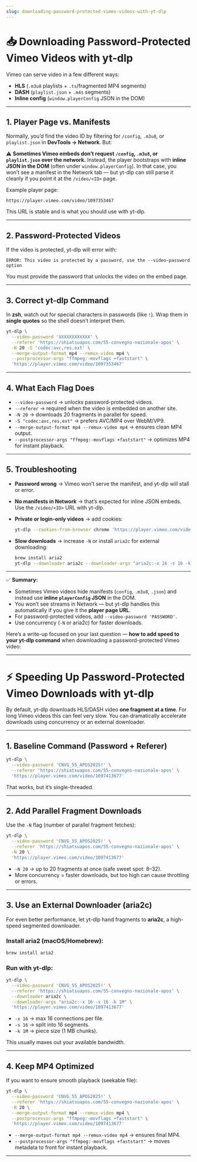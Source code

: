 ```yaml
---
slug: downloading-password-protected-vimeo-videos-with-yt-dlp
---
```


# 📥 Downloading Password-Protected Vimeo Videos with yt-dlp

Vimeo can serve video in a few different ways:

* **HLS** (`.m3u8` playlists + `.ts`/fragmented MP4 segments)
* **DASH** (`playlist.json` + `.m4s` segments)
* **Inline config** (`window.playerConfig` JSON in the DOM)

---

## 1. Player Page vs. Manifests

Normally, you’d find the video ID by filtering for `/config`, `.m3u8`, or `playlist.json` in **DevTools → Network**. But:

⚠️ **Sometimes Vimeo embeds don’t request `/config`, `.m3u8`, or `playlist.json` over the network.** Instead, the player bootstraps with **inline JSON in the DOM** (often under `window.playerConfig`). In that case, you won’t see a manifest in the Network tab — but yt-dlp can still parse it cleanly if you point it at the `/video/<ID>` page.

Example player page:

```
https://player.vimeo.com/video/1097353467
```

This URL is stable and is what you should use with yt-dlp.

---

## 2. Password-Protected Videos

If the video is protected, yt-dlp will error with:

```
ERROR: This video is protected by a password, use the --video-password option
```

You must provide the password that unlocks the video on the embed page.

---

## 3. Correct yt-dlp Command

In **zsh**, watch out for special characters in passwords (like `!`). Wrap them in **single quotes** so the shell doesn’t interpret them.

```bash
yt-dlp \
  --video-password 'XXXXXXXXXXXX' \
  --referer 'https://shiatsuapos.com/55-convegno-nazionale-apos' \
  -N 20 -S 'codec:avc,res,ext' \
  --merge-output-format mp4 --remux-video mp4 \
  --postprocessor-args "ffmpeg:-movflags +faststart" \
  'https://player.vimeo.com/video/1097353467'
```

---

## 4. What Each Flag Does

* `--video-password` → unlocks password-protected videos.
* `--referer` → required when the video is embedded on another site.
* `-N 20` → downloads 20 fragments in parallel for speed.
* `-S "codec:avc,res,ext"` → prefers AVC/MP4 over WebM/VP9.
* `--merge-output-format mp4 --remux-video mp4` → ensures clean MP4 output.
* `--postprocessor-args "ffmpeg:-movflags +faststart"` → optimizes MP4 for instant playback.

---

## 5. Troubleshooting

* **Password wrong** → Vimeo won’t serve the manifest, and yt-dlp will stall or error.
* **No manifests in Network** → that’s expected for inline JSON embeds. Use the `/video/<ID>` URL with yt-dlp.
* **Private or login-only videos** → add cookies:

  ```bash
  yt-dlp --cookies-from-browser chrome 'https://player.vimeo.com/video/<ID>'
  ```
* **Slow downloads** → increase `-N` or install `aria2c` for external downloading:

  ```bash
  brew install aria2
  yt-dlp --downloader aria2c --downloader-args "aria2c:-x 16 -s 16 -k 1M" ...
  ```

---

✅ **Summary:**

* Sometimes Vimeo videos hide manifests (`config`, `.m3u8`, `.json`) and instead use **inline `playerConfig` JSON** in the DOM.
* You won’t see streams in Network — but yt-dlp handles this automatically if you give it the **player page URL**.
* For password-protected videos, add `--video-password 'PASSWORD'`.
* Use concurrency (`-N` or aria2c) for faster downloads.


Here’s a write-up focused on your last question — **how to add speed to your yt-dlp command** when downloading a password-protected Vimeo video:

---

# ⚡ Speeding Up Password-Protected Vimeo Downloads with yt-dlp

By default, yt-dlp downloads HLS/DASH video **one fragment at a time**. For long Vimeo videos this can feel very slow. You can dramatically accelerate downloads using concurrency or an external downloader.

---

## 1. Baseline Command (Password + Referer)

```bash
yt-dlp \
  --video-password 'CNVG_55_APOS2025!' \
  --referer 'https://shiatsuapos.com/55-convegno-nazionale-apos' \
  'https://player.vimeo.com/video/1097413677'
```

That works, but it’s single-threaded.

---

## 2. Add Parallel Fragment Downloads

Use the `-N` flag (number of parallel fragment fetches):

```bash
yt-dlp \
  --video-password 'CNVG_55_APOS2025!' \
  --referer 'https://shiatsuapos.com/55-convegno-nazionale-apos' \
  -N 20 \
  'https://player.vimeo.com/video/1097413677'
```

* `-N 20` → up to 20 fragments at once (safe sweet spot: 8–32).
* More concurrency = faster downloads, but too high can cause throttling or errors.

---

## 3. Use an External Downloader (aria2c)

For even better performance, let yt-dlp hand fragments to **aria2c**, a high-speed segmented downloader.

### Install aria2 (macOS/Homebrew):

```bash
brew install aria2
```

### Run with yt-dlp:

```bash
yt-dlp \
  --video-password 'CNVG_55_APOS2025!' \
  --referer 'https://shiatsuapos.com/55-convegno-nazionale-apos' \
  --downloader aria2c \
  --downloader-args "aria2c:-x 16 -s 16 -k 1M" \
  'https://player.vimeo.com/video/1097413677'
```

* `-x 16` → max 16 connections per file.
* `-s 16` → split into 16 segments.
* `-k 1M` → piece size (1 MB chunks).

This usually maxes out your available bandwidth.

---

## 4. Keep MP4 Optimized

If you want to ensure smooth playback (seekable file):

```bash
yt-dlp \
  --video-password 'CNVG_55_APOS2025!' \
  --referer 'https://shiatsuapos.com/55-convegno-nazionale-apos' \
  -N 20 \
  --merge-output-format mp4 --remux-video mp4 \
  --postprocessor-args "ffmpeg:-movflags +faststart" \
  'https://player.vimeo.com/video/1097413677'
```

* `--merge-output-format mp4 --remux-video mp4` → ensures final MP4.
* `--postprocessor-args "ffmpeg:-movflags +faststart"` → moves metadata to front for instant playback.

---